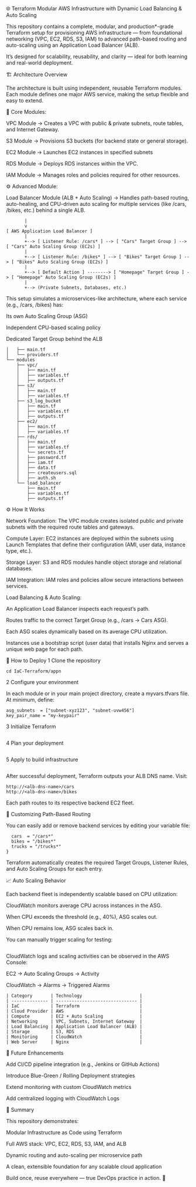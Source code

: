 🌐 Terraform Modular AWS Infrastructure with Dynamic Load Balancing & Auto Scaling

This repository contains a complete, modular, and production*-grade Terraform setup for provisioning AWS infrastructure — from foundational networking (VPC, EC2, RDS, S3, IAM) to advanced path-based routing and auto-scaling using an Application Load Balancer (ALB).

It’s designed for scalability, reusability, and clarity — ideal for both learning and real-world deployment.

🏗️ Architecture Overview

The architecture is built using independent, reusable Terraform modules.
Each module defines one major AWS service, making the setup flexible and easy to extend.

🧩 Core Modules:

VPC Module → Creates a VPC with public & private subnets, route tables, and Internet Gateway.

S3 Module → Provisions S3 buckets (for backend state or general storage).

EC2 Module → Launches EC2 instances in specified subnets

RDS Module → Deploys RDS instances within the VPC.

IAM Module → Manages roles and policies required for other resources.

⚙️ Advanced Module:

Load Balancer Module (ALB + Auto Scaling) →
Handles path-based routing, auto-healing, and CPU-driven auto scaling for multiple services (like /cars, /bikes, etc.) behind a single ALB.

```[ User Traffic ]
       |
       v
[ AWS Application Load Balancer ]
       |
       +--> [ Listener Rule: /cars* ] --> [ "Cars" Target Group ] --> [ "Cars" Auto Scaling Group (EC2s) ]
       |
       +--> [ Listener Rule: /bikes* ] --> [ "Bikes" Target Group ] --> [ "Bikes" Auto Scaling Group (EC2s) ]
       |
       +--> [ Default Action ] --------> [ "Homepage" Target Group ] -> [ "Homepage" Auto Scaling Group (EC2s) ]
       |
       +--> (Private Subnets, Databases, etc.)
```
This setup simulates a microservices-like architecture, where each service (e.g., /cars, /bikes) has:

Its own Auto Scaling Group (ASG)

Independent CPU-based scaling policy

Dedicated Target Group behind the ALB

```├── appn
│   ├── main.tf
│   └── providers.tf
└── modules
    ├── vpc/
    │   ├── main.tf
    │   ├── variables.tf
	│   ├── outputs.tf 
    ├── s3/
    │   ├── main.tf
    │   ├── variables.tf
    ├── s3_log_bucket
    │   ├── main.tf
    │   ├── variables.tf
	│   ├── outputs.tf
    ├── ec2/
    │   ├── main.tf
    │   ├── variables.tf
    ├── rds/
    │   ├── main.tf
    │   ├── variables.tf
    │   └── secrets.tf
	│   ├── password.tf
	│   ├── iam.tf
	│   ├── data.tf
	│   ├── createusers.sql
	│   ├── auth.sh
    └── load_balancer
        ├── main.tf
        ├── variables.tf
        ├── outputs.tf
```
⚙️ How It Works

Network Foundation:
The VPC module creates isolated public and private subnets with the required route tables and gateways.

Compute Layer:
EC2 instances are deployed within the subnets using Launch Templates that define their configuration (AMI, user data, instance type, etc.).

Storage Layer:
S3 and RDS modules handle object storage and relational databases.

IAM Integration:
IAM roles and policies allow secure interactions between services.

Load Balancing & Auto Scaling:

An Application Load Balancer inspects each request’s path.

Routes traffic to the correct Target Group (e.g., /cars → Cars ASG).

Each ASG scales dynamically based on its average CPU utilization.

Instances use a bootstrap script (user data) that installs Nginx and serves a unique web page for each path.

🧪 How to Deploy
1️ Clone the repository
```git clone https://github.com/Munzir2401/IaC-Terraform.git
cd IaC-Terraform/appn
```
2️ Configure your environment

In each module or in your main project directory, create a myvars.tfvars file.
At minimum, define:
```alb_subnets  = ["subnet-abc123", "subnet-def456"]
asg_subnets  = ["subnet-xyz123", "subnet-uvw456"]
key_pair_name = "my-keypair"
```
3️ Initialize Terraform
```terraform init
```
4️ Plan your deployment
```terraform plan
```
5️ Apply to build infrastructure
```terraform apply
```
After successful deployment, Terraform outputs your ALB DNS name.
Visit:
```http://<alb-dns-name>/
http://<alb-dns-name>/cars
http://<alb-dns-name>/bikes
```
Each path routes to its respective backend EC2 fleet.

🧩 Customizing Path-Based Routing

You can easily add or remove backend services by editing your variable file:
```context_paths = {
  cars  = "/cars*"
  bikes = "/bikes*"
  trucks = "/trucks*"
}
```
Terraform automatically creates the required Target Groups, Listener Rules, and Auto Scaling Groups for each entry.

📈 Auto Scaling Behavior

Each backend fleet is independently scalable based on CPU utilization:

CloudWatch monitors average CPU across instances in the ASG.

When CPU exceeds the threshold (e.g., 40%), ASG scales out.

When CPU remains low, ASG scales back in.

You can manually trigger scaling for testing:
```stress --cpu 2 --timeout 600
```
CloudWatch logs and scaling activities can be observed in the AWS Console:

EC2 → Auto Scaling Groups → Activity

CloudWatch → Alarms → Triggered Alarms
```
| Category       | Technology                      |
| -------------- | ------------------------------- |
| IaC            | Terraform                       |
| Cloud Provider | AWS                             |
| Compute        | EC2 + Auto Scaling              |
| Networking     | VPC, Subnets, Internet Gateway  |
| Load Balancing | Application Load Balancer (ALB) |
| Storage        | S3, RDS                         |
| Monitoring     | CloudWatch                      |
| Web Server     | Nginx                           |
```
🚀 Future Enhancements

Add CI/CD pipeline integration (e.g., Jenkins or GitHub Actions)

Introduce Blue-Green / Rolling Deployment strategies

Extend monitoring with custom CloudWatch metrics

Add centralized logging with CloudWatch Logs

🧠 Summary

This repository demonstrates:

Modular Infrastructure as Code using Terraform

Full AWS stack: VPC, EC2, RDS, S3, IAM, and ALB

Dynamic routing and auto-scaling per microservice path

A clean, extensible foundation for any scalable cloud application

Build once, reuse everywhere — true DevOps practice in action. 🚀